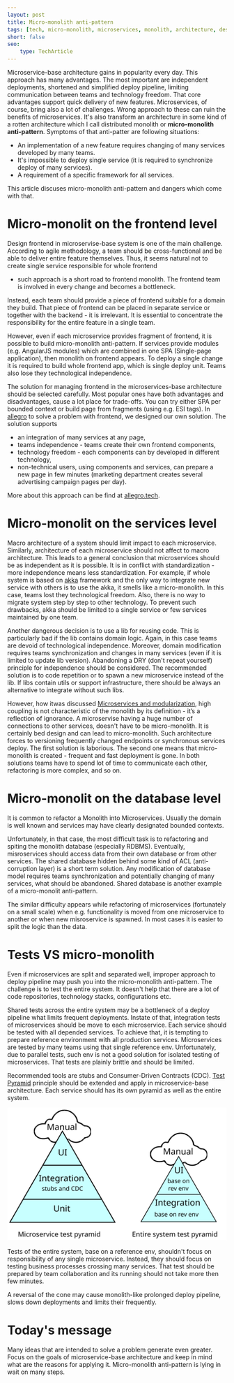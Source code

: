```yaml
---
layout: post
title: Micro-monolith anti-pattern
tags: [tech, micro-monolith, microservices, monolith, architecture, design, patterns, anti-patterns]
short: false
seo:
    type: TechArticle
---
```


Microservice-base architecture gains in popularity every day.
This approach has many advantages.
The most important are independent deployments, shortened and simplified deploy pipeline, 
limiting communication between teams and technology freedom.
That core advantages support quick delivery of new features.
Microservices, of course, bring also a lot of challenges.
Wrong approach to these can ruin the benefits of microservices.
It's also transform an architecture in some kind of a rotten architecture which I call distributed monolith or **micro-monolith anti-pattern**.
Symptoms of that anti-patter are following situations:

- An implementation of a new feature requires changing of many services developed by many teams.
- It's impossible to deploy single service (it is required to synchronize deploy of many services).
- A requirement of a specific framework for all services.

This article discuses micro-monolith anti-pattern and dangers which come with that.

# Micro-monolit on the frontend level

Design frontend in microservise-base system is one of the main challenge.
According to agile methodology, a team should be cross-functional and be able to deliver entire feature themselves.
Thus, it seems natural not to create single service responsible for whole frontend
- such approach is a short road to frontend monolith.
The frontend team is involved in every change and becomes a bottleneck.

Instead, each team should provide a piece of frontend suitable for a domain they build.
That piece of frontend can be placed in separate service or together with the backend - it is irrelevant.
It is essential to concentrate the responsibility for the entire feature in a single team.

However, even if each microservice provides fragment of frontend, it is possible to build micro-monolith anti-pattern.
If services provide modules (e.g. AngularJS modules) which are combined in one SPA (Single-page application),
then monolith on frontend appears.
To deploy a single change it is required to build whole frontend app, which is single deploy unit.
Teams also lose they technological independence.

The solution for managing frontend in the microservices-base architecture should be selected carefully.
Most popular ones have both advantages and disadvantages, cause a lot place for trade-offs.
You can try either SPA per bounded context or build page from fragments (using e.g. ESI tags).
In [allegro](allegro.pl) to solve a problem with frontend, we designed our own solution. The solution supports

- an integration of many services at any page,
- teams independence - teams create their own frontend components,
- technology freedom - each components can by developed in different technology,
- non-technical users, using components and services, can prepare a new page in few minutes (marketing department creates several advertising campaign pages per day).

More about this approach can be find at [allegro.tech](http://allegro.tech/2016/03/Managing-Frontend-in-the-microservices-architecture.html).

# Micro-monolit on the services level

Macro architecture of a system should limit impact to each microservice.
Similarly, architecture of each microservice should not affect to macro architecture.
This leads to a general conclusion that microservices should be as independent as it is possible.
It is in conflict with standardization - more independence means less standardization.
For example, if whole system is based on [akka](http://akka.io) framework and the only way to integrate new service 
with others is to use the akka, it smells like a micro-monolith.
In this case, teams lost they technological freedom.
Also, there is no way to migrate system step by step to other technology.
To prevent such drawbacks, akka should be limited to a single service or few services maintained by one team.

Another dangerous decision is to use a lib for reusing code.
This is particularly bad if the lib contains domain logic.
Again, in this case teams are devoid of technological independence.
Moreover, domain modification requires teams synchronization and changes in many services (even if it is limited to update lib version).
Abandoning a DRY (don't repeat yourself) principle for independence should be considered.
The recommended solution is to code repetition or to spawn a new microservice instead of the lib.
If libs contain utils or support infrastructure, there should be always an alternative to integrate without such libs.

However, how itwas discussed [Microservices and modularization](/2017/01/08/Microservices-and-modularization.html),
high coupling is not characteristic of the monolith by its definition - it’s a reflection of ignorance.
A microservise having a huge number of connections to other services, doesn't have to be micro-monolith.
It is certainly bed design and can lead to micro-monolith.
Such architecture forces to versioning frequently changed endpoints or synchronous services deploy.
The first solution is laborious.
The second one means that micro-monolith is created - frequent and fast deployment is gone.
In both solutions teams have to spend lot of time to communicate each other, refactoring is more complex, and so on.

# Micro-monolit on the database level

It is common to refactor a Monolith into Microservices.
Usually the domain is well known and services may have clearly designated bounded contexts.

Unfortunately, in that case, the most difficult task is to refactoring and spiting the monolith database (especially RDBMS).
Eventually, misroservices should access data from their own database or from other services.
The shared database hidden behind some kind of ACL (anti-corruption layer) is a short term solution.
Any modification of database model requires teams synchronization and potentially changing of many services, what should be abandoned.
Shared database is another example of a micro-monolit anti-pattern.

The similar difficulty appears while refactoring of microservices (fortunately on a small scale) when 
e.g. functionality is moved from one microservice to another or when new misroservice is spawned.
In most cases it is easier to split the logic than the data.

# Tests VS micro-monolith

Even if microservices are split and separated well, improper approach to deploy pipeline may push you into the micro-monolith anti-pattern.
The challenge is to test the entire system.
It doesn't help that there are a lot of code repositories, technology stacks, configurations etc.

Shared tests across the entire system may be a bottleneck of a deploy pipeline what limits frequent deployments. 
Instate of that, integration tests of microservices should be move to each microservice.
Each service should be tested with all depended services.
To achieve that, it is tempting to prepare reference environment with all production services.
Microservices are tested by many teams using that single reference env.
Unfortunately, due to parallel tests, such env is not a good solution for isolated testing of microservices.
That tests are plainly brittle and should be limited.

Recommended tools are stubs and Consumer-Driven Contracts (CDC).
[Test Pyramid](http://martinfowler.com/bliki/TestPyramid.html) principle should be extended and apply in microservice-base architecture.
Each service should has its own pyramid as well as the entire system.

![Test pyramids in microservice-base architecture](/assets/articles/2017-01-30-Micro-monolith-Anti-pattern/test-pyramids.svg "Test pyramids in microservice-base architecture")

Tests of the entire system, base on a reference env, shouldn't focus on responsibility of any single microservice. 
Instead, they should focus on testing business processes crossing many services.
That test should be prepared by team collaboration and its running should not take more then few minutes.

A reversal of the cone may cause monolith-like prolonged deploy pipeline, slows down deployments and limits their frequently.

# Today's message

Many ideas that are intended to solve a problem generate even greater.
Focus on the goals of microservice-base architecture and keep in mind what are the reasons for applying it.
Micro-monolith anti-pattern is lying in wait on many steps.
